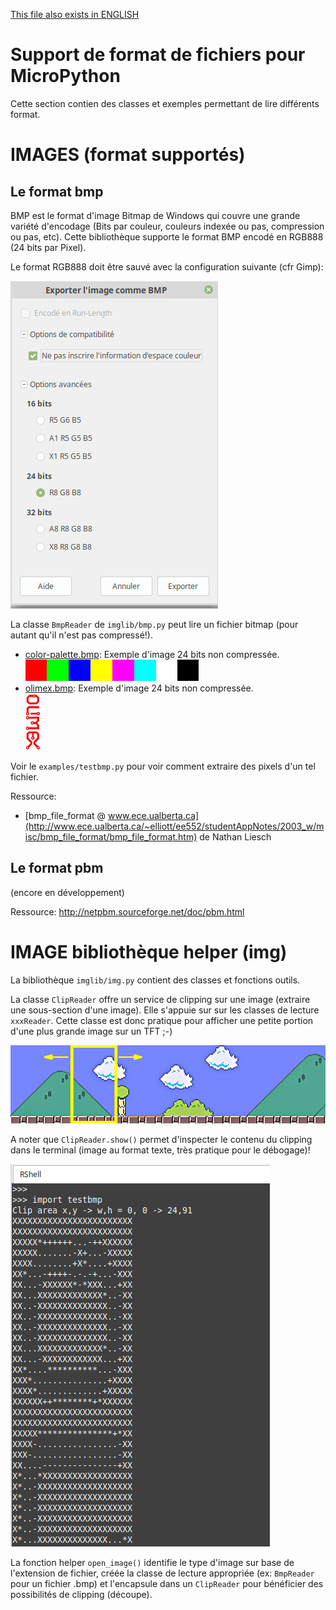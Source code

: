 [This file also exists in ENGLISH](readme_ENG.md)

# Support de format de fichiers pour MicroPython
Cette section contien des classes et exemples permettant de lire différents format.

# IMAGES (format supportés)

## Le format bmp
BMP est le format d'image Bitmap de Windows qui couvre une grande variété d'encodage (Bits par couleur, couleurs indexée ou pas, compression ou pas, etc).
Cette bibliothèque supporte le format BMP encodé en RGB888 (24 bits par Pixel).

Le format RGB888 doit être sauvé avec la configuration suivante (cfr Gimp):

![Format RGB888 dans gimp](docs/_static/RGB888_config.jpg)

La classe `BmpReader` de `imglib/bmp.py` peut lire un fichier bitmap (pour autant qu'il n'est pas compressé!).

* [color-palette.bmp](examples/color-palette.bmp): Exemple d'image 24 bits non compressée.<br /> ![Exemple de bitmap 24Bit](examples/color-palette.bmp)
* [olimex.bmp](examples/olimex.bmp): Exemple d'image 24 bits non compressée.<br /> ![Exemple de bitmap 24Bit](examples/olimex.bmp)

Voir le `examples/testbmp.py` pour voir comment extraire des pixels d'un tel fichier.

Ressource:
* [bmp_file_format @ www.ece.ualberta.ca](http://www.ece.ualberta.ca/~elliott/ee552/studentAppNotes/2003_w/misc/bmp_file_format/bmp_file_format.htm) de Nathan Liesch


## Le format pbm
(encore en développement)

Ressource: http://netpbm.sourceforge.net/doc/pbm.html

# IMAGE bibliothèque helper (img)
La bibliothèque `imglib/img.py` contient des classes et fonctions outils.

La classe `ClipReader` offre un service de clipping sur une image (extraire une sous-section d'une image). Elle s'appuie sur sur les classes de lecture `xxxReader`. Cette classe est donc pratique pour afficher une petite portion d'une plus grande image sur un TFT ;-)

![Image clipping](docs/_static/clipping.jpg)

A noter que `ClipReader.show()` permet d'inspecter le contenu du clipping dans le terminal (image au format texte, très pratique pour le débogage)!

![Image clip.show()](docs/_static/clip_show.jpg)

La fonction helper `open_image()` identifie le type d'image sur base de l'extension de fichier, créée la classe de lecture appropriée (ex: `BmpReader` pour un fichier .bmp) et l'encapsule dans un `ClipReader` pour bénéficier des possibilités de clipping (découpe).
